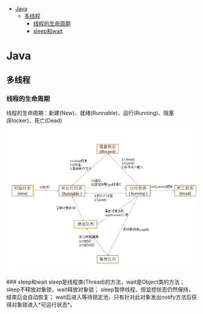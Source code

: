 <!-- MarkdownTOC -->

- [Java](#java)
    + [多线程](#多线程)
        * [线程的生命周期](#线程的生命周期)
        * [sleep和wait](#sleep和wait)

<!-- /MarkdownTOC -->

# Java
## 多线程
### 线程的生命周期
线程的生命周期：新建(New)、就绪(Runnable)、运行(Running)、阻塞(Blocker)、死亡(Dead)
<div align="center"> <img src="../pictures//thread.jpg"/> </div><br>
### sleep和wait
sleep是线程类(Thread)的方法，wait是Object类的方法；
sleep不释放对象锁，wait释放对象锁；
sleep暂停线程、但监控状态仍然保持，结束后会自动恢复；
wait后进入等待锁定池，只有针对此对象发出notify方法后获得对象锁进入*可运行状态*。


